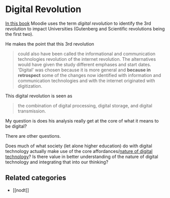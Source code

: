 # Digital Revolution

[In this book](https://books.google.com.au/books?id=1tcyDQAAQBAJ&pg=PA1&lpg=PA1&dq=Universities,+Disruptive+Technologies,+and+Continuity+in+Higher+Education&source=bl&ots=cPx-N5tMrQ&sig=XAfscdrc0BIcYWuRVrmTL5_GNNA&hl=en&sa=X&redir_esc=y#v=onepage&q=digital%20revolution&f=false) Moodie uses the term *digital revolution* to identify the 3rd revolution to impact Universities (Gutenberg and Scientific revolutions being the first two).

He makes the point that this 3rd revolution
> could also have been called the informational and communication technologies revolution of the internet revolution. The alternatives would have given the study different emphases and start dates. 'Digital' was chosen because it is more general and __because in retrospect__ some of the changes now identified with information and communication technologies and with the internet originated with digitization.

This digital revolution is seen as
> the combination of digital processing, digital storage, and digital transmission.

My question is does his analysis really get at the core of what it means to be digital?  

There are other questions.

Does much of what society (let alone higher education) do with digital technology actually make use of the core affordances/[nature of digital technology](http://djon.es/blog/2016/06/27/what-is-the-nature-of-digital-technology-part-1/)?  Is there value in better understanding of the nature of digital technology and integrating that into our thinking?

## Related categories

- [[nodt]]

